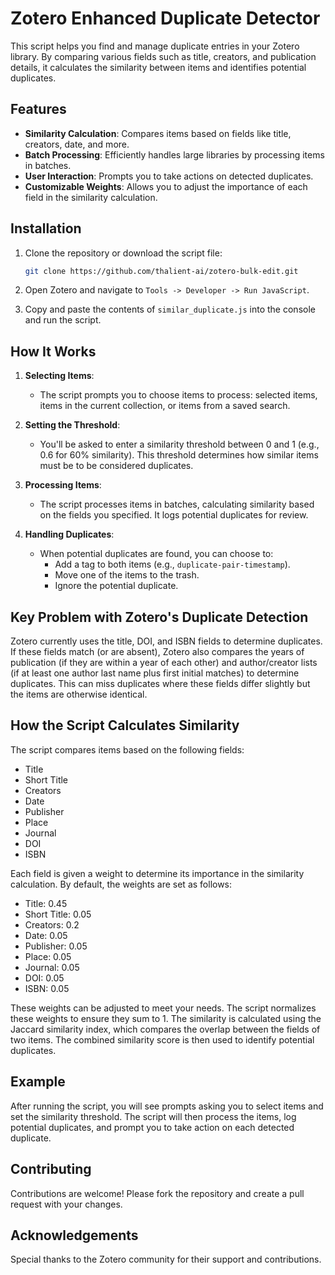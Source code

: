 # Zotero Enhanced Duplicate Detector

This script helps you find and manage duplicate entries in your Zotero library. By comparing various fields such as title, creators, and publication details, it calculates the similarity between items and identifies potential duplicates.

## Features

- **Similarity Calculation**: Compares items based on fields like title, creators, date, and more.
- **Batch Processing**: Efficiently handles large libraries by processing items in batches.
- **User Interaction**: Prompts you to take actions on detected duplicates.
- **Customizable Weights**: Allows you to adjust the importance of each field in the similarity calculation.

## Installation

1. Clone the repository or download the script file:
   ```bash
   git clone https://github.com/thalient-ai/zotero-bulk-edit.git
   ```

2. Open Zotero and navigate to `Tools -> Developer -> Run JavaScript`.

3. Copy and paste the contents of `similar_duplicate.js` into the console and run the script.

## How It Works

1. **Selecting Items**:
   - The script prompts you to choose items to process: selected items, items in the current collection, or items from a saved search.

2. **Setting the Threshold**:
   - You'll be asked to enter a similarity threshold between 0 and 1 (e.g., 0.6 for 60% similarity). This threshold determines how similar items must be to be considered duplicates.

3. **Processing Items**:
   - The script processes items in batches, calculating similarity based on the fields you specified. It logs potential duplicates for review.

4. **Handling Duplicates**:
   - When potential duplicates are found, you can choose to:
     - Add a tag to both items (e.g., `duplicate-pair-timestamp`).
     - Move one of the items to the trash.
     - Ignore the potential duplicate.

## Key Problem with Zotero's Duplicate Detection

Zotero currently uses the title, DOI, and ISBN fields to determine duplicates. If these fields match (or are absent), Zotero also compares the years of publication (if they are within a year of each other) and author/creator lists (if at least one author last name plus first initial matches) to determine duplicates. This can miss duplicates where these fields differ slightly but the items are otherwise identical.

## How the Script Calculates Similarity

The script compares items based on the following fields:
- Title
- Short Title
- Creators
- Date
- Publisher
- Place
- Journal
- DOI
- ISBN

Each field is given a weight to determine its importance in the similarity calculation. By default, the weights are set as follows:

- Title: 0.45
- Short Title: 0.05
- Creators: 0.2
- Date: 0.05
- Publisher: 0.05
- Place: 0.05
- Journal: 0.05
- DOI: 0.05
- ISBN: 0.05

These weights can be adjusted to meet your needs. The script normalizes these weights to ensure they sum to 1. The similarity is calculated using the Jaccard similarity index, which compares the overlap between the fields of two items. The combined similarity score is then used to identify potential duplicates.

## Example

After running the script, you will see prompts asking you to select items and set the similarity threshold. The script will then process the items, log potential duplicates, and prompt you to take action on each detected duplicate.

## Contributing

Contributions are welcome! Please fork the repository and create a pull request with your changes.

## Acknowledgements

Special thanks to the Zotero community for their support and contributions.
